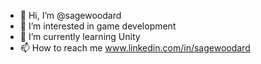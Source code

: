 - 👋 Hi, I’m @sagewoodard
- 👀 I’m interested in game development
- 🌱 I’m currently learning Unity
- 📫 How to reach me www.linkedin.com/in/sagewoodard

<!---
sagewoodard/sagewoodard is a ✨ special ✨ repository because its `README.md` (this file) appears on your GitHub profile.
You can click the Preview link to take a look at your changes.
--->
